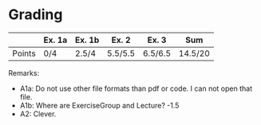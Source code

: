 # Grading

|        | Ex. 1a | Ex. 1b | Ex. 2   | Ex. 3   | Sum     |
|--------|--------|--------|---------|---------|---------|
| Points | 0/4    | 2.5/4  | 5.5/5.5 | 6.5/6.5 | 14.5/20 |

Remarks:
- A1a: Do not use other file formats than pdf or code. I can not open that file.
- A1b: Where are ExerciseGroup and Lecture? -1.5
- A2: Clever.
